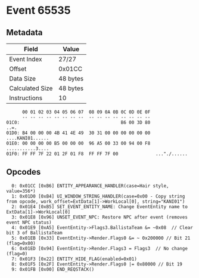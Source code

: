 # Event 65535

## Metadata

| Field           | Value    |
|-----------------|----------|
| Event Index     | 27/27    |
| Offset          | 0x01CC   |
| Data Size       | 48 bytes |
| Calculated Size | 48 bytes |
| Instructions    | 10       |

```
      00 01 02 03 04 05 06 07  08 09 0A 0B 0C 0D 0E 0F
      -- -- -- -- -- -- -- --  -- -- -- -- -- -- -- --
01C0:                                      B6 00 3D 80              ..=.
01D0: B4 00 00 00 4B 41 4E 49  30 31 00 00 00 00 00 00  ....KANI01......
01E0: 00 00 00 00 B5 00 00 00  96 A5 00 33 00 94 00 F8  ...........3....
01F0: FF FF 7F 22 01 2F 01 F8  FF FF 7F 00              ..."./......    
```

## Opcodes

```
  0: 0x01CC [0xB6] ENTITY_APPEARANCE_HANDLER(case=Hair style, value=356*)
  1: 0x01D0 [0xB4] UI_WINDOW_STRING_HANDLER(case=0x00 - Copy string from opcode, work_offset=ExtData[1]->WorkLocal[0], string="KANI01")
  2: 0x01E4 [0xB5] SET_EVENT_ENTITY_NAME: Change EventEntity name to ExtData[1]->WorkLocal[0]
  3: 0x01E8 [0x96] UNSET_EVENT_NPC: Restore NPC after event (removes event NPC status)
  4: 0x01E9 [0xA5] EventEntity->Flags3.BallistaTeam &= ~0x08  // Clear bit 3 of BallistaTeam
  5: 0x01EB [0x33] EventEntity->Render.Flags0 &= ~ 0x200000 // Bit 21 (flag=0x00)
  6: 0x01ED [0x94] EventEntity->Render.Flags3 = Flags3  // No change (flag=0)
  7: 0x01F3 [0x22] ENTITY_HIDE_FLAG(enabled=0x01)
  8: 0x01F5 [0x2F] EventEntity->Render.Flags0 |= 0x80000 // Bit 19
  9: 0x01FB [0x00] END_REQSTACK()
```
